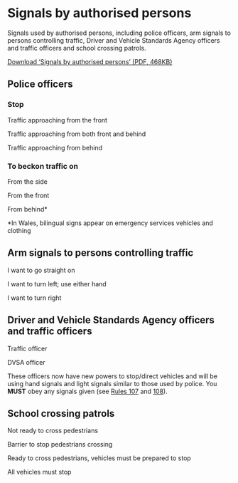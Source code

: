 
<h1 id='section-title'>Signals by authorised persons</h1>
<p>Signals used by authorised persons, including police officers, arm signals to persons controlling traffic, Driver and Vehicle Standards Agency officers and traffic officers and school crossing patrols.</p>
<p><a href='https://assets.digital.cabinet-office.gov.uk/media/560aa62bed915d035c00001b/the-highway-code-signals-by-authorised-persons.pdf'>Download ‘Signals by authorised persons’ (PDF, 468KB)</a></p>
<h2 id='policeofficers'>
Police officers
</h2>
<h3 id='stop'>Stop</h3>
<p></p>
Traffic approaching from the front<p></p>
Traffic approaching from both front and behind<p></p>
Traffic approaching from behind<h3 id='to-beckon-traffic-on'>To beckon traffic on</h3>
<p></p>
From the side<p></p>
From the front<p></p>
From behind*<p>*In Wales, bilingual signs appear on emergency services vehicles and clothing</p>
<h2 id='personscontrol'>
Arm signals to persons controlling traffic
</h2>
<p></p>
I want to go straight on<p></p>
I want to turn left; use either hand<p></p>
I want to turn right
<h2 id='dvsatrafficofficer'>
Driver and Vehicle Standards Agency officers and traffic officers
</h2>
<p></p>
Traffic officer<p></p>
DVSA officer<p>These officers now have new powers to stop/direct vehicles and will be using hand signals and light
signals similar to those used by police. You <strong>MUST</strong>
obey any signals given (see <a href='general-rules-techniques-and-advice-for-all-drivers-and-riders-103-to-158.md#rule107'>Rules 107</a> and <a href='general-rules-techniques-and-advice-for-all-drivers-and-riders-103-to-158.md#rule108'>108</a>).</p>
<h2 id='schoolcrosspatrols'>
School crossing patrols
</h2>
<p></p>
Not ready to cross pedestrians<p></p>
Barrier to stop pedestrians crossing<p></p>
Ready to cross pedestrians, vehicles must be prepared to stop<p></p>
All vehicles must stop

